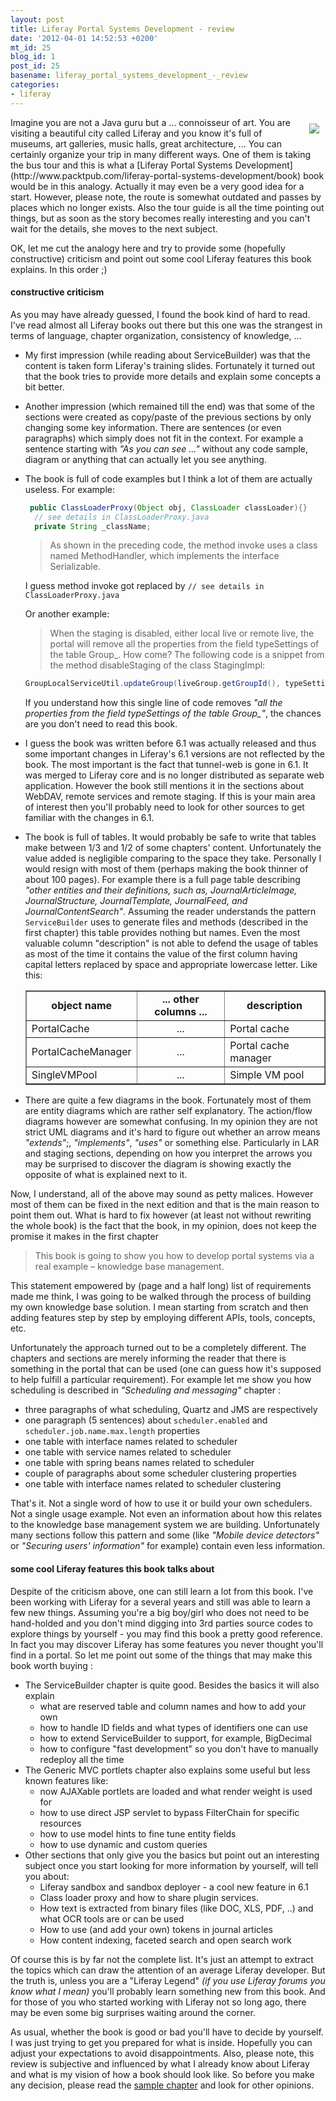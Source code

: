 ```yaml
---
layout: post
title: Liferay Portal Systems Development - review
date: '2012-04-01 14:52:53 +0200'
mt_id: 25
blog_id: 1
post_id: 25
basename: liferay_portal_systems_development_-_review
categories:
- liferay
---
```


<img src="https://www.packtpub.com/sites/default/files/imagecache/productview/5986OS_Liferay%20Portal%20System%20Development_Frontcover.jpg" style="float:right; margin: 10px" />
Imagine you are not a Java guru but a ... connoisseur of art. You are visiting a beautiful city called  Liferay and you know it's full of museums, art galleries, music halls, great architecture, ... You can certainly organize your trip in many different ways. One of them is taking the bus tour and this is what a [Liferay Portal Systems Development](http://www.packtpub.com/liferay-portal-systems-development/book) book would be in this analogy.  Actually it may even be a very good idea for a start. However, please note, the route is somewhat outdated and passes by places which no longer exists. Also the tour guide is all the time pointing out things, but as soon as the story becomes really interesting and you can't wait for the details, she moves to the next subject.

<!--more-->

OK, let me cut the analogy here and try to provide some (hopefully constructive) criticism and point out some cool Liferay features this book explains. In this order ;)

#### constructive criticism

As you may have already guessed, I found the book kind of hard to read. I've read almost all Liferay books out there but this one was the strangest in terms of language, chapter organization,  consistency of knowledge, ...

- My first impression (while reading about ServiceBuilder) was that the content is taken form Liferay's training slides. Fortunately it turned out that the book tries to provide more details and explain some concepts a bit better.

- Another impression (which remained till the end) was that some of the sections were created as copy/paste of the previous sections by only changing some key information. There are sentences (or even paragraphs) which simply does not fit in the context. For example a sentence starting with _"As you can see ..."_ without any code sample, diagram or anything that can actually let you see anything.

- The book is full of code examples but I think a lot of them are actually useless. For example:

  ```java
   public ClassLoaderProxy(Object obj, ClassLoader classLoader){}
    // see details in ClassLoaderProxy.java
    private String _className;
  ```
  > As shown in the preceding code, the method invoke uses a class named MethodHandler, which implements the interface Serializable.

  I guess method invoke got replaced by `// see details in ClassLoaderProxy.java`

  Or another example:

  > When the staging is disabled, either local live or remote live, the portal will remove all the properties from the field typeSettings of the table Group_. How come? The following code is a snippet from the method disableStaging of the class StagingImpl:

  ```java
  GroupLocalServiceUtil.updateGroup(liveGroup.getGroupId(), typeSettingsProperties.toString())
  ```
  If you understand how this single line of code removes *"all the properties from the field typeSettings of the table Group_"*, the chances are you don't need to read this book.     

- I guess the book was written before 6.1 was actually released and thus some important changes in Liferay's 6.1 versions are not reflected by the book. The most important is the fact that tunnel-web is gone in 6.1. It was merged to Liferay core and is no longer distributed as separate web application. However the book still mentions it in the sections about WebDAV, remote services and remote staging. If this is your main area of interest then you'll probably need to look for other sources to get familiar with the changes in 6.1.

- The book is full of tables. It would probably be safe to write that tables make between 1/3 and 1/2 of some chapters' content. Unfortunately the value added is negligible comparing to the space they take. Personally I would resign with most of them (perhaps making the book thinner of about 100 pages). For example there is a full page table describing  _"other entities and their definitions, such as, JournalArticleImage, JournalStructure, JournalTemplate, JournalFeed, and JournalContentSearch"_.  Assuming the reader understands the pattern `ServiceBuilder` uses to generate files and methods (described in the first chapter) this table provides nothing but names. Even the most valuable column "description" is not able to defend the usage of tables as most of the time it contains the value of the first column having capital letters replaced by space and appropriate lowercase letter. Like this:

  <table width="100%" border="1" cellpadding="1" cellspacing="1">         
    <tbody>
      <tr>
        <td style="text-align: center; "><b>object name</b></td>
        <td style="text-align: center; "><b>... other columns ...</b></td>
        <td style="text-align: center; "><b>description</b></td>
      </tr>
      <tr>
        <td>PortalCache</td>
        <td style="text-align: center; ">...</td>
        <td>Portal cache</td>
      </tr>
      <tr>
        <td>PortalCacheManager</td>
        <td style="text-align: center; ">...</td>
        <td>Portal cache manager</td>
      </tr>
      <tr>
        <td>SingleVMPool</td>
        <td style="text-align: center; ">...</td>
        <td>Simple VM pool</td>
      </tr>
    </tbody>
  </table>

- There are quite a few diagrams in the book. Fortunately most of them are entity diagrams which are rather self explanatory. The action/flow diagrams however are somewhat confusing. In my opinion they are not strict UML diagrams and it's hard to figure out whether an arrow means _"extends"_;, _"implements"_, _"uses"_ or something else. Particularly in LAR and staging sections, depending on how you interpret the arrows you may be surprised to discover the diagram is showing exactly the opposite of what is explained next to it.

Now, I understand, all of the above may sound as petty malices. However most of them can be fixed in the next edition and that is the main reason to point them out. What is hard to fix however (at least not without rewriting the whole book) is the fact that the book, in my opinion, does not keep the promise it makes in the first chapter

> This book is going to show you how to develop portal systems via a real example &ndash; knowledge base management.

This statement empowered by (page and a half long) list of requirements made me think, I was going to be walked through the process of building my own knowledge base solution. I mean starting from scratch and then adding features step by step by employing different APIs, tools, concepts, etc.

Unfortunately the approach turned out to be a completely different. The chapters and sections are merely informing the reader that there is something in the portal that can be used (one can guess how it's supposed to help fulfill a particular requirement).  For example let me show you how scheduling is described in _"Scheduling and messaging"_ chapter :

 - three paragraphs of what scheduling, Quartz and JMS  are respectively
 - one paragraph (5 sentences) about `scheduler.enabled` and `scheduler.job.name.max.length` properties
 - one table with interface names related to scheduler
 - one table with service names related to scheduler
 - one table with spring beans names related to scheduler
 - couple of paragraphs about some scheduler clustering properties
 - one table with interface names related to scheduler clustering

 That's it. Not a single word of how to use it or build your own schedulers. Not a single usage example. Not even an information about how this relates to the knowledge base management system we are building.  Unfortunately many sections follow this pattern and some (like _"Mobile device detectors"_ or _"Securing users' information"_ for example) contain even less information.

#### some cool Liferay features this book talks about

Despite of the criticism above, one can still learn a lot from this book. I've been working with Liferay for a several years and still was able to learn a few new things. Assuming you're a big boy/girl who does not need to be hand-holded and you don't mind digging into 3rd parties source codes to explore things by yourself - you may find this book a pretty good reference. In fact you may discover Liferay has some features you never thought you'll find in a portal.  So let me point out some of the things that may make this book worth buying :

- The ServiceBuilder chapter is quite good. Besides the basics it will also explain     
  - what are reserved table and column names and how to add your own
  - how to handle ID fields and what types of identifiers one can use
  - how to extend  ServiceBuilder to support, for example, BigDecimal
  - how to configure "fast development" so you don't have to manually redeploy all the time
- The Generic MVC portlets chapter also explains some useful but less known features like:
  - now AJAXable portlets are loaded and what render weight is used for
  - how to use direct JSP servlet to bypass FilterChain for specific resources
  - how to use model hints to fine tune entity fields
  - how to use dynamic and custom queries
- Other sections that only give you the basics but point out an interesting subject once you start looking for more information by yourself, will tell you about:     
  - Liferay sandbox and sandbox deployer - a cool new feature in 6.1
  - Class loader proxy and how to share plugin services.
  - How text is extracted from binary files (like DOC, XLS, PDF, ..) and what OCR tools are or can be used
  - How to use (and add your own) tokens in journal articles
  - How content indexing, faceted search and open search work

Of course this is by far not the complete list. It's just an attempt to extract the topics which can draw the attention of an average Liferay developer. But the truth is, unless you are a "Liferay Legend" _(if you use Liferay forums you know what I mean)_ you'll probably learn something new from this book. And for those of you who started working with Liferay not so long ago, there may be even some big surprises waiting around the corner.

As usual, whether the book is good or bad you'll have to decide by yourself.  I was just trying to get you prepared for what is inside. Hopefully you can adjust your expectations to avoid disappointments. Also, please note, this review is subjective and influenced by what I already know about Liferay and what is my vision of how a book should look like. So before you make any decision, please read the [sample chapter](http://www.packtpub.com/sites/default/files/5986OS-Chapter-3-Generic-MVC-Portlets.pdf?utm_source=packtpub&amp;utm_medium=free&amp;utm_campaign=pdf) and look for other opinions.
